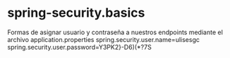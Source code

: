 # spring-security.basics

Formas de asignar usuario y contraseña a nuestros endpoints
mediante el archivo application.properties
spring.security.user.name=ulisesgc
spring.security.user.password=Y3PK2}-D6)(*?7S

